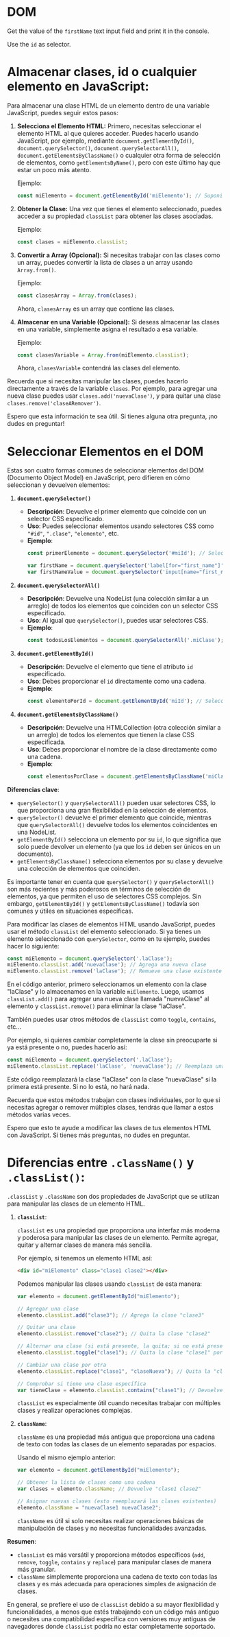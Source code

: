 # DOM

Get the value of the `firstName` text input field and print it in the console.

Use the `id` as selector.


# Almacenar clases, id o cualquier elemento en JavaScript:

Para almacenar una clase HTML de un elemento dentro de una variable JavaScript, puedes seguir estos pasos:

1. **Selecciona el Elemento HTML:**
   Primero, necesitas seleccionar el elemento HTML al que quieres acceder. Puedes hacerlo usando JavaScript, por ejemplo, mediante `document.getElementById()`, `document.querySelector()`, `document.querySelectorAll()`, `document.getElementsByClassName()` o cualquier otra forma de selección de elementos, como `getElementsByName()`, pero con este último hay que estar un poco más atento.

   Ejemplo:
   ```javascript
   const miElemento = document.getElementById('miElemento'); // Suponiendo que el elemento tiene el ID 'miElemento'
   ```

2. **Obtener la Clase:**
   Una vez que tienes el elemento seleccionado, puedes acceder a su propiedad `classList` para obtener las clases asociadas.

   Ejemplo:
   ```javascript
   const clases = miElemento.classList;
   ```

3. **Convertir a Array (Opcional):**
   Si necesitas trabajar con las clases como un array, puedes convertir la lista de clases a un array usando `Array.from()`.

   Ejemplo:
   ```javascript
   const clasesArray = Array.from(clases);
   ```

   Ahora, `clasesArray` es un array que contiene las clases.

4. **Almacenar en una Variable (Opcional):**
   Si deseas almacenar las clases en una variable, simplemente asigna el resultado a esa variable.

   Ejemplo:
   ```javascript
   const clasesVariable = Array.from(miElemento.classList);
   ```

   Ahora, `clasesVariable` contendrá las clases del elemento.

Recuerda que si necesitas manipular las clases, puedes hacerlo directamente a través de la variable `clases`. Por ejemplo, para agregar una nueva clase puedes usar `clases.add('nuevaClase')`, y para quitar una clase `clases.remove('claseARemover')`.

Espero que esta información te sea útil. Si tienes alguna otra pregunta, ¡no dudes en preguntar!





 # Seleccionar Elementos en el DOM

Estas son cuatro formas comunes de seleccionar elementos del DOM (Documento Object Model) en JavaScript, pero difieren en cómo seleccionan y devuelven elementos:

1. **`document.querySelector()`**
   - **Descripción**: Devuelve el primer elemento que coincide con un selector CSS especificado.
   - **Uso**: Puedes seleccionar elementos usando selectores CSS como `"#id"`, `".clase"`, `"elemento"`, etc.
   - **Ejemplo**:
     ```javascript
     const primerElemento = document.querySelector('#miId'); // Selecciona el primer elemento con id "miId"
     
     var firstName = document.querySelector('label[for="first_name"]').textContent; // Si especificamos detalladamente el elemento que deseamos almacenar en una variable, siempre será el primero que encontrará
     var firstNameValue = document.querySelector('input[name="first_name"]').value;
     ```

2. **`document.querySelectorAll()`**
   - **Descripción**: Devuelve una NodeList (una colección similar a un arreglo) de todos los elementos que coinciden con un selector CSS especificado.
   - **Uso**: Al igual que `querySelector()`, puedes usar selectores CSS.
   - **Ejemplo**:
     ```javascript
     const todosLosElementos = document.querySelectorAll('.miClase'); // Selecciona todos los elementos con clase "miClase"
     ```

3. **`document.getElementById()`**
   - **Descripción**: Devuelve el elemento que tiene el atributo `id` especificado.
   - **Uso**: Debes proporcionar el `id` directamente como una cadena.
   - **Ejemplo**:
     ```javascript
     const elementoPorId = document.getElementById('miId'); // Selecciona el elemento con id "miId"
     ```

4. **`document.getElementsByClassName()`**
   - **Descripción**: Devuelve una HTMLCollection (otra colección similar a un arreglo) de todos los elementos que tienen la clase CSS especificada.
   - **Uso**: Debes proporcionar el nombre de la clase directamente como una cadena.
   - **Ejemplo**:
     ```javascript
     const elementosPorClase = document.getElementsByClassName('miClase'); // Selecciona todos los elementos con clase "miClase"
     ```

**Diferencias clave**:

- `querySelector()` y `querySelectorAll()` pueden usar selectores CSS, lo que proporciona una gran flexibilidad en la selección de elementos.
- `querySelector()` devuelve el primer elemento que coincide, mientras que `querySelectorAll()` devuelve todos los elementos coincidentes en una NodeList.
- `getElementById()` selecciona un elemento por su `id`, lo que significa que solo puede devolver un elemento (ya que los `id` deben ser únicos en un documento).
- `getElementsByClassName()` selecciona elementos por su clase y devuelve una colección de elementos que coinciden.

Es importante tener en cuenta que `querySelector()` y `querySelectorAll()` son más recientes y más poderosos en términos de selección de elementos, ya que permiten el uso de selectores CSS complejos. Sin embargo, `getElementById()` y `getElementsByClassName()` todavía son comunes y útiles en situaciones específicas.

Para modificar las clases de elementos HTML usando JavaScript, puedes usar el método `classList` del elemento seleccionado. Si ya tienes un elemento seleccionado con `querySelector`, como en tu ejemplo, puedes hacer lo siguiente:

```javascript
const miElemento = document.querySelector('.laClase');
miElemento.classList.add('nuevaClase'); // Agrega una nueva clase
miElemento.classList.remove('laClase'); // Remueve una clase existente
```

En el código anterior, primero seleccionamos un elemento con la clase "laClase" y lo almacenamos en la variable `miElemento`. Luego, usamos `classList.add()` para agregar una nueva clase llamada "nuevaClase" al elemento y `classList.remove()` para eliminar la clase "laClase".

También puedes usar otros métodos de `classList` como `toggle`, `contains`, etc...

Por ejemplo, si quieres cambiar completamente la clase sin preocuparte si ya está presente o no, puedes hacerlo así:

```javascript
const miElemento = document.querySelector('.laClase');
miElemento.classList.replace('laClase', 'nuevaClase'); // Reemplaza una clase por otra
```

Este código reemplazará la clase "laClase" con la clase "nuevaClase" si la primera está presente. Si no lo está, no hará nada.

Recuerda que estos métodos trabajan con clases individuales, por lo que si necesitas agregar o remover múltiples clases, tendrás que llamar a estos métodos varias veces.

Espero que esto te ayude a modificar las clases de tus elementos HTML con JavaScript. Si tienes más preguntas, no dudes en preguntar.





# Diferencias entre `.className()` y `.classList()`:

`.classList` y `.className` son dos propiedades de JavaScript que se utilizan para manipular las clases de un elemento HTML.

1. **`classList`**:

   `classList` es una propiedad que proporciona una interfaz más moderna y poderosa para manipular las clases de un elemento. Permite agregar, quitar y alternar clases de manera más sencilla.

   Por ejemplo, si tenemos un elemento HTML así:

   ```html
   <div id="miElemento" class="clase1 clase2"></div>
   ```

   Podemos manipular las clases usando `classList` de esta manera:

   ```javascript
   var elemento = document.getElementById("miElemento");

   // Agregar una clase
   elemento.classList.add("clase3"); // Agrega la clase "clase3"

   // Quitar una clase
   elemento.classList.remove("clase2"); // Quita la clase "clase2"

   // Alternar una clase (si está presente, la quita; si no está presente, la agrega)
   elemento.classList.toggle("clase1"); // Quita la clase "clase1" porque ya estaba presente

   // Cambiar una clase por otra
   elemento.classList.replace("clase1", "claseNueva"); // Quita la "clase1" y la reemplaza por la "caseNueva"

   // Comprobar si tiene una clase específica
   var tieneClase = elemento.classList.contains("clase1"); // Devuelve true
   ```

   `classList` es especialmente útil cuando necesitas trabajar con múltiples clases y realizar operaciones complejas.

2. **`className`**:

   `className` es una propiedad más antigua que proporciona una cadena de texto con todas las clases de un elemento separadas por espacios.

   Usando el mismo ejemplo anterior:

   ```javascript
   var elemento = document.getElementById("miElemento");

   // Obtener la lista de clases como una cadena
   var clases = elemento.className; // Devuelve "clase1 clase2"

   // Asignar nuevas clases (esto reemplazará las clases existentes)
   elemento.className = "nuevaClase1 nuevaClase2";
   ```

   `className` es útil si solo necesitas realizar operaciones básicas de manipulación de clases y no necesitas funcionalidades avanzadas.

**Resumen**:

- `classList` es más versátil y proporciona métodos específicos (`add`, `remove`, `toggle`, `contains` y `replace`) para manipular clases de manera más granular.
- `className` simplemente proporciona una cadena de texto con todas las clases y es más adecuada para operaciones simples de asignación de clases.

En general, se prefiere el uso de `classList` debido a su mayor flexibilidad y funcionalidades, a menos que estés trabajando con un código más antiguo o necesites una compatibilidad específica con versiones muy antiguas de navegadores donde `classList` podría no estar completamente soportado.
